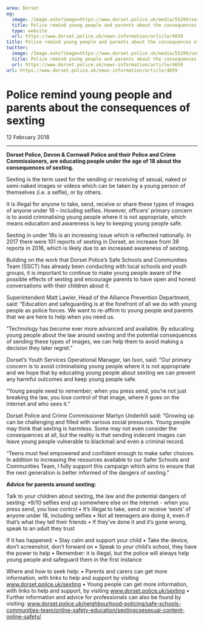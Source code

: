 ```yaml
area: Dorset
og:
  image: /Image.ashx?image=https://www.dorset.police.uk/media/55299/sexting_posters_dorset_page_4.jpg&amp;amp;width=150
  title: Police remind young people and parents about the consequences of sexting
  type: website
  url: https://www.dorset.police.uk/news-information/article/4659
title: Police remind young people and parents about the consequences of sexting |
twitter:
  image: /Image.ashx?image=https://www.dorset.police.uk/media/55299/sexting_posters_dorset_page_4.jpg&amp;amp;width=150
  title: Police remind young people and parents about the consequences of sexting
  url: https://www.dorset.police.uk/news-information/article/4659
url: https://www.dorset.police.uk/news-information/article/4659
```

# Police remind young people and parents about the consequences of sexting

12 February 2018

* * *

**Dorset Police, Devon & Cornwall Police and their Police and Crime Commissioners, are educating people under the age of 18 about the consequences of sexting.**

Sexting is the term used for the sending or receiving of sexual, naked or semi-naked images or videos which can be taken by a young person of themselves (i.e. a selfie), or by others.

It is illegal for anyone to take, send, receive or share these types of images of anyone under 18 – including selfies. However, officers’ primary concern is to avoid criminalising young people where it is not appropriate, which means education and awareness is key to keeping young people safe.

Sexting in under 18s is an increasing issue which is reflected nationally. In 2017 there were 101 reports of sexting in Dorset, an increase from 38 reports in 2016, which is likely due to an increased awareness of sexting.

Building on the work that Dorset Police’s Safe Schools and Communities Team (SSCT) has already been conducting with local schools and youth groups, it is important to continue to make young people aware of the possible effects of sexting and encourage parents to have open and honest conversations with their children about it.

Superintendent Matt Lawler, Head of the Alliance Prevention Department, said: “Education and safeguarding is at the forefront of all we do with young people as police forces. We want to re-affirm to young people and parents that we are here to help when you need us.

“Technology has become ever more advanced and available. By educating young people about the law around sexting and the potential consequences of sending these types of images, we can help them to avoid making a decision they later regret.”

Dorset’s Youth Services Operational Manager, Ian Ison, said: “Our primary concern is to avoid criminalising young people where it is not appropriate and we hope that by educating young people about sexting we can prevent any harmful outcomes and keep young people safe.

“Young people need to remember; when you press send, you’re not just breaking the law, you lose control of that image, where it goes on the internet and who sees it.”

Dorset Police and Crime Commissioner Martyn Underhill said: “Growing up can be challenging and filled with various social pressures. Young people may think that sexting is harmless. Some may not even consider the consequences at all, but the reality is that sending indecent images can leave young people vulnerable to blackmail and even a criminal record.

“Teens must feel empowered and confident enough to make safer choices. In addition to increasing the resources available to our Safer Schools and Communities Team, I fully support this campaign which aims to ensure that the next generation is better informed of the dangers of sexting.”

**Advice for parents around sexting:**

Talk to your children about sexting, the law and the potential dangers of sexting:
•9/10 selfies end up somewhere else on the internet - when you press send, you lose control
• It’s illegal to take, send or receive ‘sexts’ of anyone under 18, including selfies
• Not all teenagers are doing it, even if that’s what they tell their friends
• If they’ve done it and it’s gone wrong, speak to an adult they trust

If it has happened:
• Stay calm and support your child
• Take the device, don’t screenshot, don’t forward on
• Speak to your child’s school, they have the power to help
• Remember: it is illegal, but the police will always help young people and safeguard them in the first instance

Where and how to seek help:
• Parents and carers can get more information, with links to help and support by visiting www.dorset.police.uk/sexting
• Young people can get more information, with links to help and support, by visiting www.dorset.police.uk/sexting
• Further information and advice for professionals can also be found by visiting: www.dorset.police.uk/neighbourhood-policing/safe-schools-communities-team/online-safety-education/sextingcsesexual-content-online-safety/
